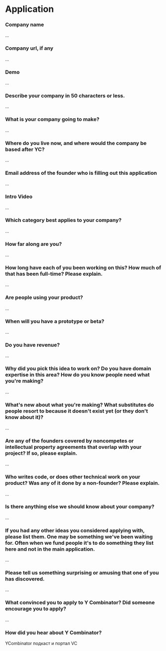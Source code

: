 # Application

### Company name

...

### Company url, if any

...

### Demo

...

### Describe your company in 50 characters or less.

...

### What is your company going to make?

...

### Where do you live now, and where would the company be based after YC?

...

### Email address of the founder who is filling out this application

...

### Intro Video

...

### Which category best applies to your company?

...

### How far along are you?

...

### How long have each of you been working on this? How much of that has been full-time? Please explain.

...

### Are people using your product?

...

### When will you have a prototype or beta?

...

### Do you have revenue?

...

### Why did you pick this idea to work on? Do you have domain expertise in this area? How do you know people need what you're making?

...

### What's new about what you're making? What substitutes do people resort to because it doesn't exist yet \(or they don't know about it\)?

...

### Are any of the founders covered by noncompetes or intellectual property agreements that overlap with your project? If so, please explain.

...

### Who writes code, or does other technical work on your product? Was any of it done by a non-founder? Please explain.

...

### Is there anything else we should know about your company?

...

### If you had any other ideas you considered applying with, please list them. One may be something we've been waiting for. Often when we fund people it's to do something they list here and not in the main application.

...

### Please tell us something surprising or amusing that one of you has discovered.

...

### What convinced you to apply to Y Combinator? Did someone encourage you to apply?

...

### How did you hear about Y Combinator?

YCombinator подкаст и портал VC

